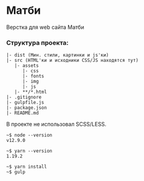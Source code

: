 # Матби
Верстка для web сайта Матби


### Структура проекта:

```text
|- dist (Мин. стили, картинки и js'ки)
|- src (HTML'ки и исходники CSS/JS находятся тут)
   |- assets
      |- css
      |- fonts
      |- img
      |- js
   |- **/*.html
|- .gitignore
|- gulpfile.js
|- package.json
|- README.md
```

В проекте не использовал SCSS/LESS.

```text
~$ node --version
v12.9.0

~$ yarn --version
1.19.2

~$ yarn install
~$ gulp
```


